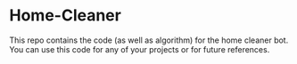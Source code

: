 # Home-Cleaner
This repo contains the code (as well  as algorithm) for the home cleaner bot.
You can use this code for any of your projects or for future references.

